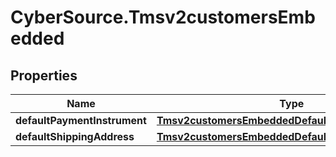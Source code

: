 # CyberSource.Tmsv2customersEmbedded

## Properties
Name | Type | Description | Notes
------------ | ------------- | ------------- | -------------
**defaultPaymentInstrument** | [**Tmsv2customersEmbeddedDefaultPaymentInstrument**](Tmsv2customersEmbeddedDefaultPaymentInstrument.md) |  | [optional] 
**defaultShippingAddress** | [**Tmsv2customersEmbeddedDefaultShippingAddress**](Tmsv2customersEmbeddedDefaultShippingAddress.md) |  | [optional] 


